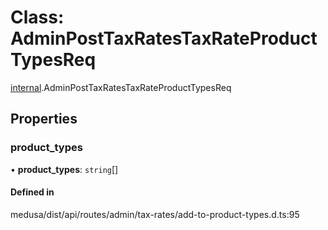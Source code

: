 # Class: AdminPostTaxRatesTaxRateProductTypesReq

[internal](../modules/internal-27.md).AdminPostTaxRatesTaxRateProductTypesReq

## Properties

### product\_types

• **product\_types**: `string`[]

#### Defined in

medusa/dist/api/routes/admin/tax-rates/add-to-product-types.d.ts:95
